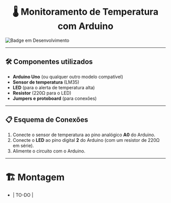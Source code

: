 <h1 align="center"> 🌡️ Monitoramento de Temperatura com Arduino </h1>

![Badge em Desenvolvimento](http://img.shields.io/static/v1?label=STATUS&message=EM%20DESENVOLVIMENTO&color=GREEN&style=for-the-badge)



---

## 🛠️ Componentes utilizados
- **Arduino Uno** (ou qualquer outro modelo compatível)
- **Sensor de temperatura** (LM35)
- **LED** (para o alerta de temperatura alta)
- **Resistor** (220Ω para o LED)
- **Jumpers e protoboard** (para conexões)

---

## 📋 Esquema de Conexões
1. Conecte o sensor de temperatura ao pino analógico **A0** do Arduino.
2. Conecte o **LED** ao pino digital **2** do Arduino (com um resistor de 220Ω em série).
3. Alimente o circuito com o Arduino.

---

# 🏗️ Montagem

- | TO-DO |
